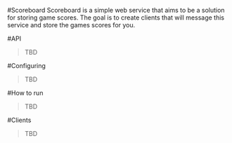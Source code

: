 #Scoreboard
Scoreboard is a simple web service that aims to be a solution for storing game scores. The goal is to create clients that will message this service and store the games scores for you. 


#API
>TBD

#Configuring
>TBD

#How to run
>TBD

#Clients
>TBD
